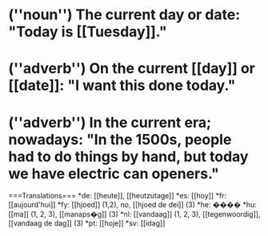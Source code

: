 # (''noun'') The current day or date: "Today is [[Tuesday]]."
# (''adverb'') On the current [[day]] or [[date]]: "I want this done today."
# (''adverb'') In the current era; nowadays: "In the 1500s, people had to do things by hand, but today we have electric can openers."

===Translations===
*de: [[heute]], [[heutzutage]]
*es: [[hoy]]
*fr: [[aujourd'hui]]
*fy: [[hjoed]] (1,2), no, [[hjoed de dei]] (3)
*he: ����
*hu: [[ma]] (1, 2, 3), [[manaps�g]] (3)
*nl: [[vandaag]] (1, 2, 3), [[tegenwoordig]], [[vandaag de dag]] (3)
*pt: [[hoje]]
*sv: [[idag]]
